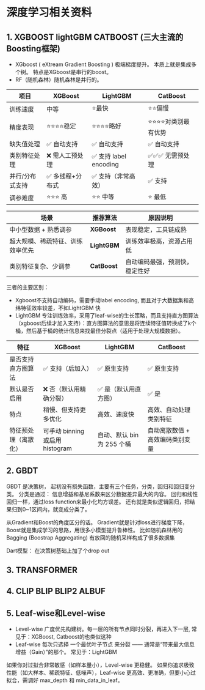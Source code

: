 # 深度学习相关资料

## 1. XGBOOST lightGBM CATBOOST (三大主流的Boosting框架)
- XGboost ( eXtream Gradient Boosting ) 极端梯度提升。  本质上就是集成多个树。 特点是XGboost是串行的boost。
- RF（随机森林）随机森林是并行的。


| 项目       | XGBoost   | LightGBM            | CatBoost    |
| -------- | --------- | ------------------- | ----------- |
| 训练速度     | 中等        | ⭐最快                 | ⭐⭐偏慢        |
| 精度表现     | ⭐⭐⭐⭐稳定    | ⭐⭐⭐⭐略好              | ⭐⭐⭐⭐对类别最有优势 |
| 缺失值处理    | ✅ 自动支持    | ✅ 自动支持              | ✅ 自动支持      |
| 类别特征处理   | ❌ 需人工预处理  | ✅ 支持 label encoding | ✅✅✅ 无需预处理   |
| 并行/分布式支持 | ✅ 多线程+分布式 | ✅ 支持（非常高效）          | ✅ 支持        |
| 调参难度     | ⭐⭐⭐ 高     | ⭐⭐ 中等               | ⭐ 最低        |


| 场景               | 推荐算法         | 原因说明            |
| ---------------- | ------------ | --------------- |
| 中小型数据 + 熟悉调参     | **XGBoost**  | 表现稳定，工具链成熟      |
| 超大规模、稀疏特征、训练效率优先 | **LightGBM** | 训练效率极高，资源占用低    |
| 类别特征复杂、少调参       | **CatBoost** | 自动编码最强，预测快，稳定性好 |

三者的主要区别：
- Xgboost不支持自动编码，需要手动label encoding, 而且对于大数据集和高纬特征效率较差，不如LightGBM 快
- LightGBM 专注训练效率，采用了leaf-wise的生长策略，而且支持直方图算法（xgboost后续才加入支持）：直方图算法的意思是将连续特征值转换成了k个桶，然后基于桶的统计信息来找最佳分裂点（适用于处理大规模数据）。 


| 特征         | XGBoost                   | LightGBM           | CatBoost          |
| ---------- | ------------------------- | ------------------ | ----------------- |
| 是否支持直方图算法  | ✅ 支持（后加入）                 | ✅ 原生支持             | ✅ 原生支持            |
| 默认是否启用     | ❌ 否（默认用精确分裂）              | ✅ 是（默认用直方图）        | ✅ 是               |
| 特点         | 稍慢、但支持更多优化                | 高效、速度快             | 高效、自动处理类别特征       |
| 特征预处理（离散化） | 可手动 binning 或启用 histogram | 自动、默认 bin 为 255 个桶 | 自动离散数值 + 高效编码类别变量 |


## 2. GBDT 
GBDT 是决策树， 起初没有损失函数，主要有三个任务，分类，回归和回归变分类。 分类是通过： 信息增益和基尼系数来区分数据差异最大的内容。 回归和线性回归一样，通过loss function来最小化均方误差。 还有就是类似逻辑回归，把结果归到0~1区间内，就变成分类了。 

从Gradient和Boost的角度区分的话。 Gradient就是针对loss进行梯度下降， Boost就是集成学习的思路，用很多小模型提升鲁棒性。 比如随机森林用的Bagging (Boostrap Aggregating) 有放回的随机采样构成了很多数据集

Dart模型： 在决策树基础上加了个drop out

## 3. TRANSFORMER

## 4. CLIP BLIP BLIP2 ALBUF

## 5. Leaf-wise和Level-wise
- Level-wise  广度优先构建树。每一层的所有节点同时分裂，再进入下一层, 常见于：XGBoost, Catboost的也类似这种
- Leaf-wise  每次只选择 一个最优叶子节点 来分裂 —— 通常是“带来最大信息增益（Gain）”的那个。 常见于：LightGBM

如果你对过拟合非常敏感（如样本量小），Level-wise 更稳健。
如果你追求极致性能（如大样本、稀疏特征、低噪声），Leaf-wise 更高效、更准确，但要小心过拟合，需调好 max_depth 和 min_data_in_leaf。

